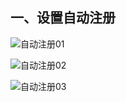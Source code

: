 ## 一、设置自动注册
  ![自动注册01](https://github.com/Lancger/opslinux/blob/master/images/config-action.png)

  ![自动注册02](https://github.com/Lancger/opslinux/blob/master/images/action-02.png)
  
  ![自动注册03](https://github.com/Lancger/opslinux/blob/master/images/action-03.png)

